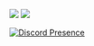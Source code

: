 
  <a href="https://discord.com/users/821690743587471400"><img src="https://img.shields.io/badge/Discord%20-7289DA.svg?&style=for-the-badge&logo=discord&logoColor=white"></a>
  <a href="https://github.com/nufrain"><img src="https://img.shields.io/badge/Github%20-1d202b.svg?&style=for-the-badge&logo=github&logoColor=white"></a>


[![Discord Presence](https://lanyard-profile-readme.vercel.app/api/821690743587471400?theme=light&bg=E3F0FF&animated=false&hideDiscrim=false&borderRadius=30px)](https://discord.com/users/821690743587471400)

